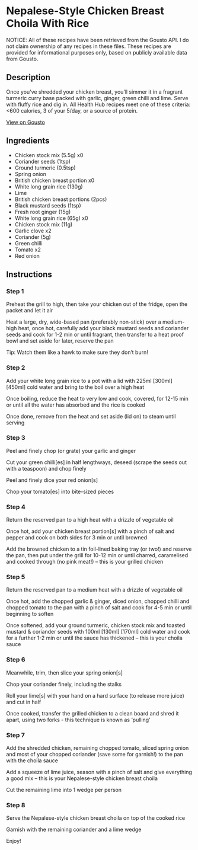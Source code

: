 # Nepalese-Style Chicken Breast Choila With Rice

NOTICE: All of these recipes have been retrieved from the Gousto API. I do not claim ownership of any recipes in these files. These recipes are provided for informational purposes only, based on publicly available data from Gousto.

## Description

Once you’ve shredded your chicken breast, you’ll simmer it in a fragrant turmeric curry base packed with garlic, ginger, green chilli and lime. Serve with fluffy rice and dig in. All Health Hub recipes meet one of these criteria: <600 calories, 3 of your 5/day, or a source of protein.


[View on Gousto](https://www.gousto.co.uk/recipes/cookbook/nepalese-style-chicken-breast-choila-with-rice)

## Ingredients

- Chicken stock mix (5.5g) x0
- Coriander seeds (1tsp)
- Ground turmeric (0.5tsp)
- Spring onion
- British chicken breast portion x0
- White long grain rice (130g)
- Lime
- British chicken breast portions (2pcs)
- Black mustard seeds (1tsp)
- Fresh root ginger (15g)
- White long grain rice (65g) x0
- Chicken stock mix (11g)
- Garlic clove x2
- Coriander (5g)
- Green chilli
- Tomato x2
- Red onion

## Instructions


### Step 1

Preheat the grill to high, then take your chicken out of the fridge, open the packet and let it air

Heat a large, dry, wide-based pan (preferably non-stick) over a medium-high heat, once hot, carefully add your black mustard seeds and coriander seeds and cook for 1-2 min or until fragrant, then transfer to a heat proof bowl and set aside for later, reserve the pan

Tip: Watch them like a hawk to make sure they don’t burn!


### Step 2

Add your white long grain rice to a pot with a lid with 225ml <span class="text-purple">[300ml] </span><span class="text-danger">[450ml]</span> cold water and bring to the boil over a high heat

Once boiling, reduce the heat to very low and cook, covered, for 12-15 min or until all the water has absorbed and the rice is cooked

Once done, remove from the heat and set aside (lid on) to steam until serving


### Step 3

Peel and finely chop (or grate) your garlic and ginger

Cut your green chilli[es] in half lengthways, deseed (scrape the seeds out with a teaspoon) and chop finely

Peel and finely dice your red onion[s]

Chop your tomato[es] into bite-sized pieces


### Step 4

Return the reserved pan to a high heat with a drizzle of vegetable oil

Once hot, add your chicken breast portion[s] with a pinch of salt and pepper and cook on both sides for 3 min or until browned

Add the browned chicken to a tin foil-lined baking tray (or two!) and reserve the pan, then put under the grill for 10-12 min or until charred, caramelised and cooked through (no pink meat!) – this is your grilled chicken


### Step 5

Return the reserved pan to a medium heat with a drizzle of vegetable oil

Once hot, add the chopped garlic & ginger, diced onion, chopped chilli and chopped tomato to the pan with a pinch of salt and cook for 4-5 min or until beginning to soften

Once softened, add your ground turmeric, chicken stock mix and toasted mustard & coriander seeds with 100ml <span class="text-purple">[130ml] </span><span class="text-danger">[170ml]</span> cold water and cook for a further 1-2 min or until the sauce has thickened – this is your choila sauce


### Step 6

Meanwhile, trim, then slice your spring onion[s]

Chop your coriander finely, including the stalks

Roll your lime[s] with your hand on a hard surface (to release more juice) and cut in half

Once cooked, transfer the grilled chicken to a clean board and shred it apart, using two forks - this technique is known as ‘pulling'


### Step 7

Add the shredded chicken, remaining chopped tomato, sliced spring onion and most of your chopped coriander (save some for garnish!) to the pan with the choila sauce

Add a squeeze of lime juice, season with a pinch of salt and give everything a good mix – this is your Nepalese-style chicken breast choila

Cut the remaining lime into 1 wedge per person

### Step 8

Serve the Nepalese-style chicken breast choila on top of the cooked rice

Garnish with the remaining coriander and a lime wedge

Enjoy!

